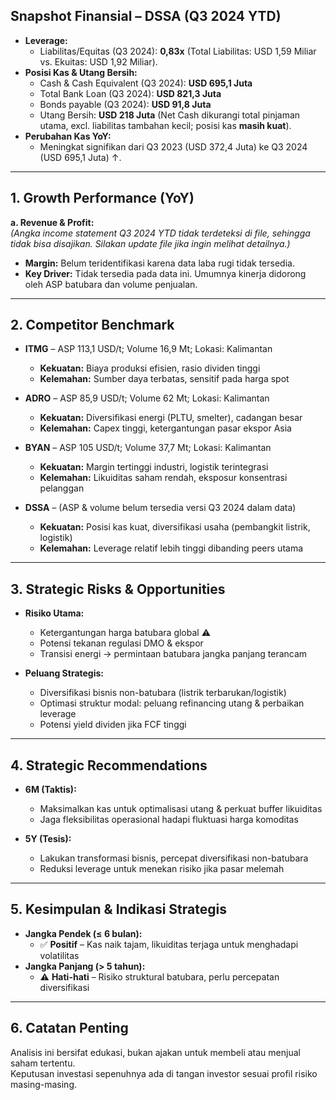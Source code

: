 ## Snapshot Finansial – DSSA (Q3 2024 YTD)

- **Leverage:**  
  - Liabilitas/Equitas (Q3 2024): **0,83x** (Total Liabilitas: USD 1,59 Miliar vs. Ekuitas: USD 1,92 Miliar).
- **Posisi Kas & Utang Bersih:**  
  - Cash & Cash Equivalent (Q3 2024): **USD 695,1 Juta**  
  - Total Bank Loan (Q3 2024): **USD 821,3 Juta**  
  - Bonds payable (Q3 2024): **USD 91,8 Juta**  
  - Utang Bersih: **USD 218 Juta** (Net Cash dikurangi total pinjaman utama, excl. liabilitas tambahan kecil; posisi kas **masih kuat**).
- **Perubahan Kas YoY:**  
  - Meningkat signifikan dari Q3 2023 (USD 372,4 Juta) ke Q3 2024 (USD 695,1 Juta) ↑.

---

## 1. Growth Performance (YoY)

**a. Revenue & Profit:**  
*(Angka income statement Q3 2024 YTD tidak terdeteksi di file, sehingga tidak bisa disajikan. Silakan update file jika ingin melihat detailnya.)*

- **Margin:** Belum teridentifikasi karena data laba rugi tidak tersedia.
- **Key Driver:** Tidak tersedia pada data ini. Umumnya kinerja didorong oleh ASP batubara dan volume penjualan.

---

## 2. Competitor Benchmark

- **ITMG** – ASP 113,1 USD/t; Volume 16,9 Mt; Lokasi: Kalimantan  
  - **Kekuatan:** Biaya produksi efisien, rasio dividen tinggi
  - **Kelemahan:** Sumber daya terbatas, sensitif pada harga spot

- **ADRO** – ASP 85,9 USD/t; Volume 62 Mt; Lokasi: Kalimantan  
  - **Kekuatan:** Diversifikasi energi (PLTU, smelter), cadangan besar
  - **Kelemahan:** Capex tinggi, ketergantungan pasar ekspor Asia

- **BYAN** – ASP 105 USD/t; Volume 37,7 Mt; Lokasi: Kalimantan  
  - **Kekuatan:** Margin tertinggi industri, logistik terintegrasi
  - **Kelemahan:** Likuiditas saham rendah, eksposur konsentrasi pelanggan

- **DSSA** – (ASP & volume belum tersedia versi Q3 2024 dalam data)  
  - **Kekuatan:** Posisi kas kuat, diversifikasi usaha (pembangkit listrik, logistik)
  - **Kelemahan:** Leverage relatif lebih tinggi dibanding peers utama

---

## 3. Strategic Risks & Opportunities

- **Risiko Utama:**  
  - Ketergantungan harga batubara global ⚠️  
  - Potensi tekanan regulasi DMO & ekspor  
  - Transisi energi → permintaan batubara jangka panjang terancam

- **Peluang Strategis:**  
  - Diversifikasi bisnis non-batubara (listrik terbarukan/logistik)  
  - Optimasi struktur modal: peluang refinancing utang & perbaikan leverage  
  - Potensi yield dividen jika FCF tinggi

---

## 4. Strategic Recommendations

- **6M (Taktis):**  
  - Maksimalkan kas untuk optimalisasi utang & perkuat buffer likuiditas  
  - Jaga fleksibilitas operasional hadapi fluktuasi harga komoditas

- **5Y (Tesis):**  
  - Lakukan transformasi bisnis, percepat diversifikasi non-batubara  
  - Reduksi leverage untuk menekan risiko jika pasar melemah

---

## 5. Kesimpulan & Indikasi Strategis

- **Jangka Pendek (≤ 6 bulan):**  
  - ✅ **Positif** – Kas naik tajam, likuiditas terjaga untuk menghadapi volatilitas
- **Jangka Panjang (> 5 tahun):**  
  - ⚠️ **Hati-hati** – Risiko struktural batubara, perlu percepatan diversifikasi

---

## 6. Catatan Penting

Analisis ini bersifat edukasi, bukan ajakan untuk membeli atau menjual saham tertentu.  
Keputusan investasi sepenuhnya ada di tangan investor sesuai profil risiko masing-masing.
